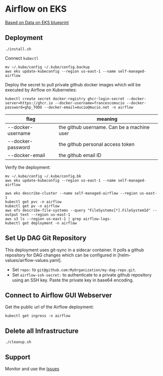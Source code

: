 # Airflow on EKS

[Based on Data on EKS blueprint](https://awslabs.github.io/data-on-eks/docs/blueprints/job-schedulers/self-managed-airflow)

## Deployment
```shell
./install.sh
```

Connect `kubectl`
```shell
mv ~/.kube/config ~/.kube/config.backup
aws eks update-kubeconfig --region us-east-1 --name self-managed-airflow
```

Deploy the secret to pull private github docker images which will be executed by Airflow on Kubernetes:
```shell
kubectl create secret docker-registry ghcr-login-secret --docker-server=https://ghcr.io --docker-username=francescomucio --docker-password=ghp_TODO --docker-email=mucio@mucio.net -n airflow
```
|flag | meaning|
|-----| ------ |
| --docker-username | the github username. Can be a machine user |
| --docker-password | the github personal access token |
| --docker-email    | the github email ID |


Verify the deployment:
```shell
mv ~/.kube/config ~/.kube/config.bk
aws eks update-kubeconfig --region us-east-1 --name self-managed-airflow

aws eks describe-cluster --name self-managed-airflow --region us-east-1
kubectl get pvc -n airflow
kubectl get pv -n airflow
aws efs describe-file-systems --query "FileSystems[*].FileSystemId" --output text --region us-east-1
aws s3 ls --region us-east-1 | grep airflow-logs-
kubectl get deployment -n airflow
```

## Set Up DAG Git Repository
This deployment uses git-sync in a sidecar container. It polls a github repository for DAG changes which can be configured in [helm-values/airflow-values.yaml].
- Set `repo:` to `git@github.com:MyOrganization/my-dag-repo.git`.
- Set `airflow-ssh-secret:` to authenticate to a private github repository using an SSH key. Paste the private key in base64 encoding.

## Connect to Airflow GUI Webserver
Get the public url of the Airflow deployment:
```shell
kubectl get ingress -n airflow
```


## Delete all Infrastructure
```shell
./cleanup.sh
```


## Support
Monitor and use the [Issues](https://github.com/awslabs/data-on-eks/issues)
